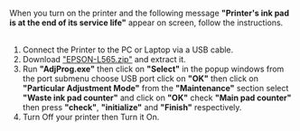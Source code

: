 When you turn on the printer and the following message **"Printer's ink pad is at the end of its service life"**
appear on screen, follow the instructions. </br></br>
1. Connect the Printer to the PC or Laptop via a USB cable.</br>
2. Download ["EPSON-L565.zip"](https://drive.google.com/file/d/15pnmnQQetnDfMtAeSBq_k3mmRKDKZvSA/view?usp=sharing) and extract it.
3. Run **"AdjProg.exe"** then click on **"Select"** in the popup windows from the port submenu choose USB port click on **"OK"**
then click on **"Particular Adjustment Mode"** from the **"Maintenance"** section select **"Waste ink pad counter"**  and click on **"OK"**
check **"Main pad counter"** then press **"check"**, **"initialize"** and **"Finish"** respectively.
4. Turn Off your printer then Turn it On.
